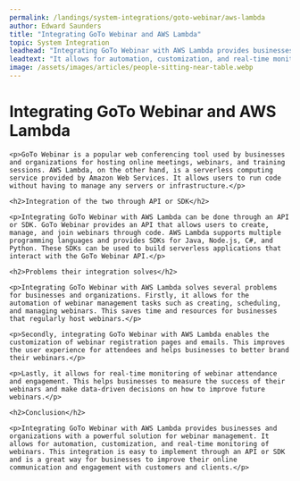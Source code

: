 ```yaml
---
permalink: /landings/system-integrations/goto-webinar/aws-lambda
author: Edward Saunders
title: "Integrating GoTo Webinar and AWS Lambda"
topic: System Integration
leadhead: "Integrating GoTo Webinar with AWS Lambda provides businesses and organizations with a powerful solution for webinar management"
leadtext: "It allows for automation, customization, and real-time monitoring of webinars. This integration is easy to implement through an API or SDK and is a great way for businesses to improve their online communication and engagement with customers and clients."
image: /assets/images/articles/people-sitting-near-table.webp
---
```

<div class="arttext">	<h1>Integrating GoTo Webinar and AWS Lambda</h1>
	
	<p>GoTo Webinar is a popular web conferencing tool used by businesses and organizations for hosting online meetings, webinars, and training sessions. AWS Lambda, on the other hand, is a serverless computing service provided by Amazon Web Services. It allows users to run code without having to manage any servers or infrastructure.</p>

	<h2>Integration of the two through API or SDK</h2>

	<p>Integrating GoTo Webinar with AWS Lambda can be done through an API or SDK. GoTo Webinar provides an API that allows users to create, manage, and join webinars through code. AWS Lambda supports multiple programming languages and provides SDKs for Java, Node.js, C#, and Python. These SDKs can be used to build serverless applications that interact with the GoTo Webinar API.</p>

	<h2>Problems their integration solves</h2>

	<p>Integrating GoTo Webinar with AWS Lambda solves several problems for businesses and organizations. Firstly, it allows for the automation of webinar management tasks such as creating, scheduling, and managing webinars. This saves time and resources for businesses that regularly host webinars.</p>

	<p>Secondly, integrating GoTo Webinar with AWS Lambda enables the customization of webinar registration pages and emails. This improves the user experience for attendees and helps businesses to better brand their webinars.</p>

	<p>Lastly, it allows for real-time monitoring of webinar attendance and engagement. This helps businesses to measure the success of their webinars and make data-driven decisions on how to improve future webinars.</p>

	<h2>Conclusion</h2>

	<p>Integrating GoTo Webinar with AWS Lambda provides businesses and organizations with a powerful solution for webinar management. It allows for automation, customization, and real-time monitoring of webinars. This integration is easy to implement through an API or SDK and is a great way for businesses to improve their online communication and engagement with customers and clients.</p>
</div>